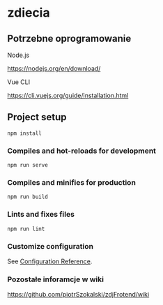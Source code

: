 # zdiecia

## Potrzebne oprogramowanie

Node.js

 https://nodejs.org/en/download/
 
 Vue CLI
 
 https://cli.vuejs.org/guide/installation.html

## Project setup
```
npm install
```

### Compiles and hot-reloads for development
```
npm run serve
```

### Compiles and minifies for production
```
npm run build
```

### Lints and fixes files
```
npm run lint
```

### Customize configuration
See [Configuration Reference](https://cli.vuejs.org/config/).

### Pozostałe inforamcje w wiki
https://github.com/piotrSzokalski/zdjFrotend/wiki
